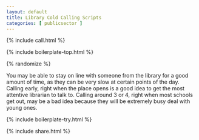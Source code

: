 ```yaml
---
layout: default
title: Library Cold Calling Scripts
categories: [ publicsector ]
---
```


{% include call.html %}

{% include boilerplate-top.html %}


{% randomize %}

You may be able to stay on line with someone from the library for a good amount of time, as they can be very slow at certain points of the day.  Calling early, right when the place opens is a good idea to get the most attentive librarian to talk to.  Calling around 3 or 4, right when most schools get out, may be a bad idea because they will be extremely busy deal with young ones.

{% include boilerplate-try.html %}

{% include share.html %}